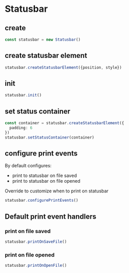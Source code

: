 # Statusbar

## create

```ts
const statusbar = new Statusbar()
```

## create statusbar element

```ts
statusbar.createStatusbarElement({position, style})
```

## init

```ts
statusbar.init()
```

## set status container

```ts
const container = statusbar.createStatusbarElement({
  padding: 6
})
statusbar.setStatusContainer(container)
```

## configure print events

By default configures:

- print to statusbar on file saved
- print to statusbar on file opened

Override to customize when to print on statusbar

```ts
statusbar.configurePrintEvents()
```

## Default print event handlers

### print on file saved

```ts
statusbar.printOnSaveFile()
```

### print on file opened

```ts
statusbar.printOnOpenFile()
```
